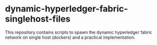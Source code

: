 # dynamic-hyperledger-fabric-singlehost-files
 This repository contains scripts to spawn the dynamic hyperledger fabric network on single host (dockers) and a practical implementation. 
